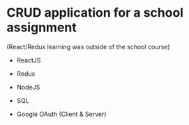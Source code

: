 # CRUD application for a school assignment 
(React/Redux learning was outside of the school course)

* ReactJS
* Redux

* NodeJS
* SQL
* Google OAuth (Client & Server)
